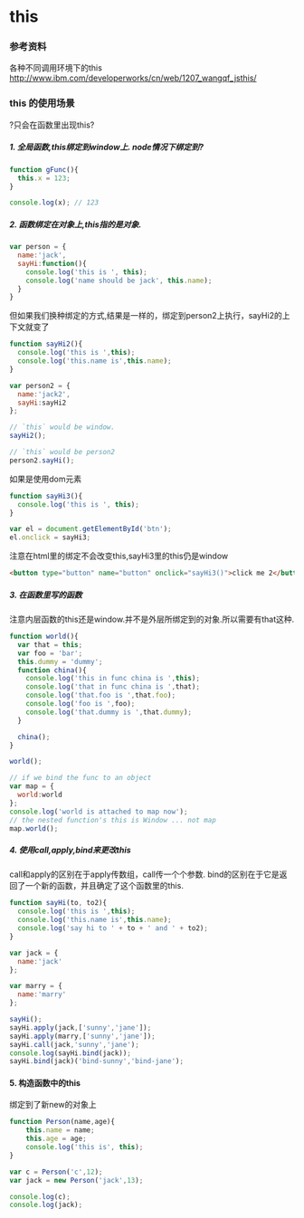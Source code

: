 # this

### 参考资料

各种不同调用环境下的this
http://www.ibm.com/developerworks/cn/web/1207_wangqf_jsthis/

### this 的使用场景

?只会在函数里出现this?

##### 1. 全局函数,this绑定到window上. node情况下绑定到?

````js
function gFunc(){
  this.x = 123;
}

console.log(x); // 123
````

##### 2. 函数绑定在对象上,this指的是对象.

````js
var person = {
  name:'jack',
  sayHi:function(){
    console.log('this is ', this);
    console.log('name should be jack', this.name);
  }
}
````

但如果我们换种绑定的方式,结果是一样的，绑定到person2上执行，sayHi2的上下文就变了

````js
function sayHi2(){
  console.log('this is ',this);
  console.log('this.name is',this.name);
}

var person2 = {
  name:'jack2',
  sayHi:sayHi2
};

// `this` would be window.
sayHi2();

// `this` would be person2
person2.sayHi();
````

如果是使用dom元素

````js
function sayHi3(){
  console.log('this is ', this);
}

var el = document.getElementById('btn');
el.onclick = sayHi3;
````

注意在html里的绑定不会改变this,sayHi3里的this仍是window
````html
<button type="button" name="button" onclick="sayHi3()">click me 2</button>
````

##### 3. 在函数里写的函数

注意内层函数的this还是window.并不是外层所绑定到的对象.所以需要有that这种.

````js
function world(){
  var that = this;
  var foo = 'bar';
  this.dummy = 'dummy';
  function china(){
    console.log('this in func china is ',this);
    console.log('that in func china is ',that);
    console.log('that.foo is ',that.foo);
    console.log('foo is ',foo);
    console.log('that.dummy is ',that.dummy);
  }

  china();
}

world();

// if we bind the func to an object
var map = {
  world:world
};
console.log('world is attached to map now');
// the nested function's this is Window ... not map
map.world();
````

##### 4. 使用call,apply,bind来更改this

call和apply的区别在于apply传数组，call传一个个参数.
bind的区别在于它是返回了一个新的函数，并且确定了这个函数里的this.

````js
function sayHi(to, to2){
  console.log('this is ',this);
  console.log('this.name is',this.name);
  console.log('say hi to ' + to + ' and ' + to2);
}

var jack = {
  name:'jack'
};

var marry = {
  name:'marry'
};

sayHi();
sayHi.apply(jack,['sunny','jane']);
sayHi.apply(marry,['sunny','jane']);
sayHi.call(jack,'sunny','jane');
console.log(sayHi.bind(jack));
sayHi.bind(jack)('bind-sunny','bind-jane');

````

#### 5. 构造函数中的this

绑定到了新new的对象上

````js
function Person(name,age){
    this.name = name;
    this.age = age;
    console.log('this is', this);
}

var c = Person('c',12);
var jack = new Person('jack',13);

console.log(c);
console.log(jack);
````
